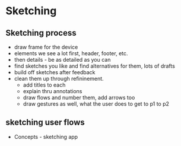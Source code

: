 # Sketching
## Sketching process
- draw frame for the device
- elements we see a lot first, header, footer, etc.
- then details - be as detailed as you can
- find sketches you like and find alternatives for them, lots of drafts
- build off sketches after feedback
- clean them up through refininement.
    - add titles to each
    - explain thru annotations
    - draw flows and number them, add arrows too
    - draw gestures as well, what the user does to get to p1 to p2

## sketching user flows
- Concepts - sketching app